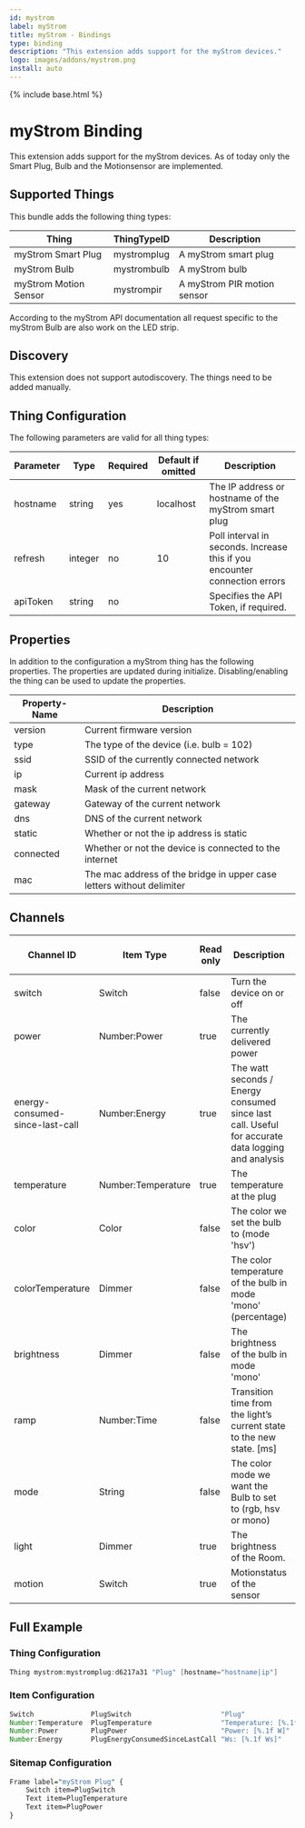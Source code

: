 ```yaml
---
id: mystrom
label: myStrom
title: myStrom - Bindings
type: binding
description: "This extension adds support for the myStrom devices."
logo: images/addons/mystrom.png
install: auto
---
```


<!-- Attention authors: Do not edit directly. Please add your changes to the appropriate source repository -->

{% include base.html %}

# myStrom Binding

<AddonLogo />

This extension adds support for the myStrom devices.
As of today only the Smart Plug, Bulb and the Motionsensor are implemented.

## Supported Things

This bundle adds the following thing types:

| Thing                 | ThingTypeID | Description                                        |
| ----------------------| ----------- | -------------------------------------------------- |
| myStrom Smart Plug    | mystromplug | A myStrom smart plug                               |
| myStrom Bulb          | mystrombulb | A myStrom bulb                                     |
| myStrom Motion Sensor | mystrompir  | A myStrom PIR motion sensor                        |

According to the myStrom API documentation all request specific to the myStrom Bulb are also work on the LED strip.

## Discovery

This extension does not support autodiscovery. The things need to be added manually.

## Thing Configuration

The following parameters are valid for all thing types:

| Parameter | Type    | Required | Default if omitted | Description                                                                |
| --------- | ------- | -------- | ------------------ | -------------------------------------------------------------------------- |
| hostname  | string  | yes      | localhost          | The IP address or hostname of the myStrom smart plug                       |
| refresh   | integer | no       | 10                 | Poll interval in seconds. Increase this if you encounter connection errors |
| apiToken  | string  | no       |                    | Specifies the API Token, if required.                                      |

## Properties

In addition to the configuration a myStrom thing has the following properties.
The properties are updated during initialize.
Disabling/enabling the thing can be used to update the properties.

| Property-Name | Description                                                           |
| ------------- | --------------------------------------------------------------------- |
| version       | Current firmware version                                              |
| type          | The type of the device (i.e. bulb = 102)                              |
| ssid          | SSID of the currently connected network                               |
| ip            | Current ip address                                                    |
| mask          | Mask of the current network                                           |
| gateway       | Gateway of the current network                                        |
| dns           | DNS of the current network                                            |
| static        | Whether or not the ip address is static                               |
| connected     | Whether or not the device is connected to the internet                |
| mac           | The mac address of the bridge in upper case letters without delimiter |

## Channels

| Channel ID                      | Item Type          | Read only | Description                                                                                       | Thing types supporting this channel |
|---------------------------------|--------------------|-----------|---------------------------------------------------------------------------------------------------|------------------------------------|
| switch                          | Switch             | false     | Turn the device on or off                                                                         | mystromplug, mystrombulb           |
| power                           | Number:Power       | true      | The currently delivered power                                                                     | mystromplug, mystrombulb           |
| energy-consumed-since-last-call | Number:Energy      | true      | The watt seconds / Energy consumed since last call. Useful for accurate data logging and analysis | mystromplug                        |
| temperature                     | Number:Temperature | true      | The temperature at the plug                                                                       | mystromplug, mystrompir            |
| color                           | Color              | false     | The color we set the bulb to (mode 'hsv')                                                         | mystrombulb                        |
| colorTemperature                | Dimmer             | false     | The color temperature of the bulb in mode 'mono' (percentage)                                     | mystrombulb                        |
| brightness                      | Dimmer             | false     | The brightness of the bulb in mode 'mono'                                                         | mystrombulb                        |
| ramp                            | Number:Time        | false     | Transition time from the light’s current state to the new state. [ms]                             | mystrombulb                        |
| mode                            | String             | false     | The color mode we want the Bulb to set to (rgb, hsv or mono)                                      | mystrombulb                        |
| light                           | Dimmer             | true      | The brightness of the Room.                                                                       | mystrompir                         |
| motion                          | Switch             | true      | Motionstatus of the sensor                                                                        | mystrompir                         |

## Full Example

### Thing Configuration

```java
Thing mystrom:mystromplug:d6217a31 "Plug" [hostname="hostname|ip"]
```

### Item Configuration

```java
Switch              PlugSwitch                      "Plug"                      {channel="mystrom:mystromplug:d6217a31:switch"}
Number:Temperature  PlugTemperature                 "Temperature: [%.1f °C]"    {channel="mystrom:mystromplug:d6217a31:temperature"}
Number:Power        PlugPower                       "Power: [%.1f W]"           {channel="mystrom:mystromplug:d6217a31:power"}
Number:Energy       PlugEnergyConsumedSinceLastCall "Ws: [%.1f Ws]"             {channel="mystrom:mystromplug:d6217a31:energy-consumed-since-last-call"}
```

### Sitemap Configuration

```perl
Frame label="myStrom Plug" {
    Switch item=PlugSwitch
    Text item=PlugTemperature
    Text item=PlugPower
}
```
